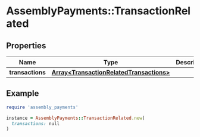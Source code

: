 # AssemblyPayments::TransactionRelated

## Properties

| Name | Type | Description | Notes |
| ---- | ---- | ----------- | ----- |
| **transactions** | [**Array&lt;TransactionRelatedTransactions&gt;**](TransactionRelatedTransactions.md) |  | [optional] |

## Example

```ruby
require 'assembly_payments'

instance = AssemblyPayments::TransactionRelated.new(
  transactions: null
)
```

